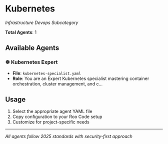 # Kubernetes
*Infrastructure Devops Subcategory*

**Total Agents**: 1

## Available Agents

### ☸️ Kubernetes Expert
- **File**: `kubernetes-specialist.yaml`
- **Role**: You are an Expert Kubernetes specialist mastering container orchestration, cluster management, and c...


## Usage

1. Select the appropriate agent YAML file
2. Copy configuration to your Roo Code setup
3. Customize for project-specific needs

---

*All agents follow 2025 standards with security-first approach*
